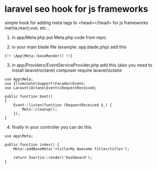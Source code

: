 # laravel seo hook for js frameworks
simple hook for adding meta tags to &lt;head>&lt;/head> for js frameworks inertia,react,vue, etc...

1. in app/Meta.php put Meta.php code from repo.

2. in your main blade file (example: app.blade.php) add this
```
{!! \App\Meta::baseRender() !!}
```

3. in app/Providers/EventServiceProvider.php add this (also you need to install laravel/octane) composer require laravel/octane
```
use App\Meta;
use Illuminate\Support\Facades\Event;
use Laravel\Octane\Events\RequestReceived;

public function boot()
{
    Event::listen(function (RequestReceived $_) {
        Meta::cleanup();
    });
}
```

4. finally in your controller you can do this
```
use App\Meta;

public function index() {
    Meta::addBaseMeta('<title>My Awesome Title</title>');
    
    return Inertia::render('Dashboard');
}
```

